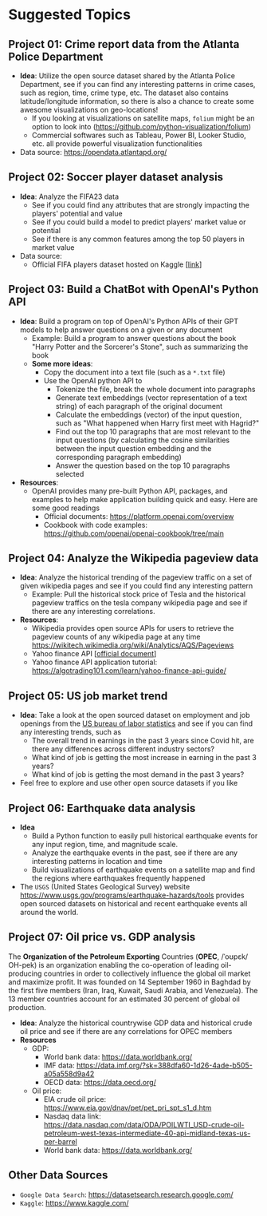 # Suggested Topics

## Project 01: Crime report data from the Atlanta Police Department
* **Idea**: Utilize the open source dataset shared by the Atlanta Police Department, see if you can find any interesting patterns in crime cases, such as region, time, crime type, etc. The dataset also contains latitude/longitude information, so there is also a chance to create some awesome visualizations on geo-locations!
  * If you looking at visualizations on satellite maps, `folium` might be an option to look into (https://github.com/python-visualization/folium)
  * Commercial softwares such as Tableau, Power BI, Looker Studio, etc. all provide powerful visualization functionalities
* Data source: https://opendata.atlantapd.org/

## Project 02: Soccer player dataset analysis
* **Idea**: Analyze the FIFA23 data 
  * See if you could find any attributes that are strongly impacting the players' potential and value
  * See if you could build a model to predict players' market value or potential
  * See if there is any common features among the top 50 players in market value
* Data source:
  * Official FIFA players dataset hosted on Kaggle [[link](https://www.kaggle.com/datasets/bryanb/fifa-player-stats-database)]

## Project 03: Build a ChatBot with OpenAI's Python API
* **Idea**: Build a program on top of OpenAI's Python APIs of their GPT models to help answer questions on a given or any document
  * Example: Build a program to answer questions about the book "Harry Potter and the Sorcerer's Stone", such as summarizing the book
  * **Some more ideas**:
    * Copy the document into a text file (such as a `*.txt` file)
    * Use the OpenAI python API to 
      * Tokenize the file, break the whole document into paragraphs
      * Generate text embeddings (vector representation of a text string) of each paragraph of the original document
      * Calculate the embeddings (vector) of the input question, such as "What happened when Harry first meet with Hagrid?"
      * Find out the top 10 paragraphs that are most relevant to the input questions (by calculating the cosine similarities between the input question embedding and the corresponding paragraph embedding)
      * Answer the question based on the top 10 paragraphs selected
* **Resources**: 
  * OpenAI provides many pre-built Python API, packages, and examples to help make application building quick and easy. Here are some good readings
    * Official documents: https://platform.openai.com/overview
    * Cookbook with code examples: https://github.com/openai/openai-cookbook/tree/main

## Project 04: Analyze the Wikipedia pageview data
* **Idea**: Analyze the historical trending of the pageview traffic on a set of given wikipedia pages and see if you could find any interesting pattern
  * Example: Pull the historical stock price of Tesla and the historical pageview traffics on the tesla company wikipedia page and see if there are any interesting correlations.
* **Resources**:
  * Wikipedia provides open source APIs for users to retrieve the pageview counts of any wikipedia page at any time https://wikitech.wikimedia.org/wiki/Analytics/AQS/Pageviews
  * Yahoo finance API [[official document](https://developer.yahoo.com/api/?guccounter=1&guce_referrer=aHR0cHM6Ly93d3cuZ29vZ2xlLmNvbS8&guce_referrer_sig=AQAAAKvlJLE5QdpZeV_en5bZAkuTixtjujVMnt79-mfnSxtfXLD0P_pdatRLkaCYXs12eGWlOxHOAtOs9__-onep1-H_AVEkX3NJdMuJk2tgb74e3YcFl8Gr6k90orEX-6omaBylYfpO7tA3X9pfI8CUCFaVOrBAZ_-9K6j1mh0FxERP)]
  * Yahoo finance API application tutorial: https://algotrading101.com/learn/yahoo-finance-api-guide/

## Project 05: US job market trend
* **Idea**: Take a look at the open sourced dataset on employment and job openings from the [US bureau of labor statistics](https://www.bls.gov/data/) and see if you can find any interesting trends, such as
  * The overall trend in earnings in the past 3 years since Covid hit, are there any differences across different industry sectors?
  * What kind of job is getting the most increase in earning in the past 3 years?
  * What kind of job is getting the most demand in the past 3 years?
* Feel free to explore and use other open source datasets if you like

## Project 06: Earthquake data analysis
* **Idea**
  * Build a Python function to easily pull historical earthquake events for any input region, time, and magnitude scale. 
  * Analyze the earthquake events in the past, see if there are any interesting patterns in location and time
  * Build visualizations of earthquake events on a satellite map and find the regions where earthquakes frequently happened
* The `USGS` (United States Geological Survey) website https://www.usgs.gov/programs/earthquake-hazards/tools provides open sourced datasets on historical and recent earthquake events all around the world.

## Project 07: Oil price vs. GDP analysis
The **Organization of the Petroleum Exporting** Countries (**OPEC**, /ˈoʊpɛk/ OH-pek) is an organization enabling the co-operation of leading oil-producing countries in order to collectively influence the global oil market and maximize profit. It was founded on 14 September 1960 in Baghdad by the first five members (Iran, Iraq, Kuwait, Saudi Arabia, and Venezuela). The 13 member countries account for an estimated 30 percent of global oil production.
* **Idea**: Analyze the historical countrywise GDP data and historical crude oil price and see if there are any correlations for OPEC members
* **Resources**
  * GDP:
    * World bank data: https://data.worldbank.org/
    * IMF data: https://data.imf.org/?sk=388dfa60-1d26-4ade-b505-a05a558d9a42
    * OECD data: https://data.oecd.org/
  * Oil price:
    * EIA crude oil price: https://www.eia.gov/dnav/pet/pet_pri_spt_s1_d.htm
    * Nasdaq data link: https://data.nasdaq.com/data/ODA/POILWTI_USD-crude-oil-petroleum-west-texas-intermediate-40-api-midland-texas-us-per-barrel
    * World bank data: https://data.worldbank.org/


## Other Data Sources
* `Google Data Search`: https://datasetsearch.research.google.com/
* `Kaggle`: https://www.kaggle.com/
